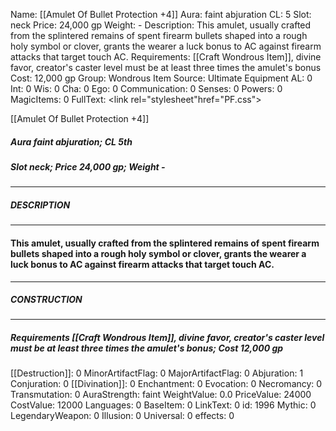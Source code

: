 Name: [[Amulet Of Bullet Protection +4]]
Aura: faint abjuration
CL: 5
Slot: neck
Price: 24,000 gp
Weight: -
Description: This amulet, usually crafted from the splintered remains of spent firearm bullets shaped into a rough holy symbol or clover, grants the wearer a luck bonus to AC against firearm attacks that target touch AC.
Requirements: [[Craft Wondrous Item]], divine favor, creator's caster level must be at least three times the amulet's bonus
Cost: 12,000 gp
Group: Wondrous Item
Source: Ultimate Equipment
AL: 0
Int: 0
Wis: 0
Cha: 0
Ego: 0
Communication: 0
Senses: 0
Powers: 0
MagicItems: 0
FullText: <link rel="stylesheet"href="PF.css"><div class="heading"><p class="alignleft">[[Amulet Of Bullet Protection +4]]</p><div style="clear: both;"></div></div><div><h5><b>Aura </b>faint abjuration; <b>CL </b>5th</h5><h5><b>Slot </b>neck; <b>Price </b>24,000 gp; <b>Weight </b>-</h5></div><hr/><div><h5><b>DESCRIPTION</b></h5></div><hr/><div><h4><p>This amulet, usually crafted from the splintered remains of spent firearm bullets shaped into a rough holy symbol or clover, grants the wearer a luck bonus to AC against firearm attacks that target touch AC.</p></h4></div><hr/><div><h5><b>CONSTRUCTION</b></h5></div><hr/><div><h5><b>Requirements </b>[[Craft Wondrous Item]], <i>divine favor</i>, creator's caster level must be at least three times the amulet's bonus; <b>Cost </b>12,000 gp</h5></div>
[[Destruction]]: 0
MinorArtifactFlag: 0
MajorArtifactFlag: 0
Abjuration: 1
Conjuration: 0
[[Divination]]: 0
Enchantment: 0
Evocation: 0
Necromancy: 0
Transmutation: 0
AuraStrength: faint
WeightValue: 0.0
PriceValue: 24000
CostValue: 12000
Languages: 0
BaseItem: 0
LinkText: 0
id: 1996
Mythic: 0
LegendaryWeapon: 0
Illusion: 0
Universal: 0
effects: 0
